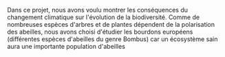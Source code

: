 Dans ce projet, nous avons voulu montrer les conséquences du changement climatique sur l'évolution de la biodiversité. Comme de nombreuses espèces d'arbres et de plantes dépendent de la polarisation des abeilles, nous avons choisi d'étudier les bourdons européens (différentes espèces d'abeilles du genre Bombus) car un écosystème sain aura une importante population d'abeilles